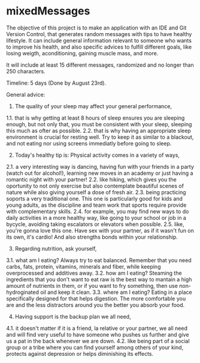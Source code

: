# mixedMessages

The objective of this project is to make an application with an IDE and Git Version Control, that generates random messages with tips to have healthy lifestyle. It can include general information relevant to someone who wants to improve his health, and also specific advices to fulfill different goals, like losing weigth, aconditioning, gaining muscle mass, and more.

It will include at least 15 different messages, randomized and no longer than 250 characters.

Timeline: 5 days (Done by August 23rd).

General advice:

1. The quality of your sleep may affect your general performance, 

1.1. that is why getting at least 8 hours of sleep ensures you are sleeping enough, but not only that, you must be consistent with your sleep, sleeping this much as ofter as possible.
2.2. that is why having an appropriate sleep environment is crucial for resting well. Try to keep it as similar to a blackout, and not eating nor using screens immediatly before going to sleep.

2. Today's healthy tip is: Physical activity comes in a variety of ways, 

2.1. a very interesting way is dancing, having fun with your friends in a party (watch out for alcohol!), learning new moves in an academy or just having a romantic night with your partner!
2.2. like hiking, which gives you the oportunity to not only exercise but also contemplate beautiful scenes of nature while also giving yourself a dose of fresh air.
2.3. being practicing soports a very traditional one. This one is particularly good for kids and young adults, as the discipline and team work that sports require provide with complementary skills.
2.4. for example, you may find new ways to do daily activities in a more healthy way, like going to your school or job in a bycycle, avoiding taking escalators or elevators when possible.
2.5. like, you're gonna love this one. Have sex with your partner, as if it wasn't fun on its own, it's cardio! And also strengths bonds within your relationship.


3. Regarding nutrition, ask yourself, 

3.1. what am I eating? Always try to eat balanced. Remember that you need carbs, fats, protein, vitamins, minerals and fiber, while keeping overprocessed and additives away.
3.2. how am I eating? Steaming the ingredients that you don't want to eat raw is the best way to mantain a high amount of nutrients in them, or if you want to fry something, then use non-hydroginated oil and keep it clean.
3.3. where am I eating? Eating in a place specifically designed for that helps digestion. The more comfortable you are and the less distractors around you the better you absorb your food.

4. Having support is the backup plan we all need, 

4.1. it doesn't matter if it is a friend, la relative or your partner, we all need and will find very useful to have someone who pushes us further and give us a pat in the back whenever we are down.
4.2. like being part of a social group or a tribe where you can find yourself among others of your kind, protects against depression or helps diminishing its effects.
